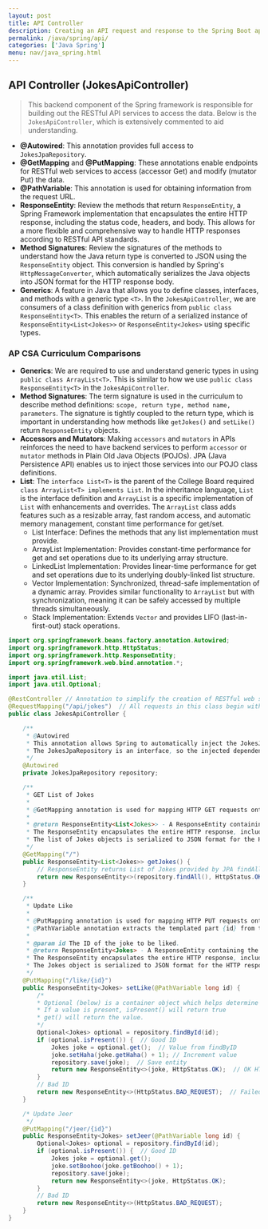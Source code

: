 ```yaml
---
layout: post
title: API Controller
description: Creating an API request and response to the Spring Boot application.
permalink: /java/spring/api/
categories: ['Java Spring']
menu: nav/java_spring.html
---
```


## API Controller (JokesApiController)

> This backend component of the Spring framework is responsible for building out the RESTful API services to access the data. Below is the `JokesApiController`, which is extensively commented to aid understanding.
- **@Autowired**: This annotation provides full access to `JokesJpaRepository`.
- **@GetMapping** and **@PutMapping**: These annotations enable endpoints for RESTful web services to access (accessor Get) and modify (mutator Put) the data.
- **@PathVariable**: This annotation is used for obtaining information from the request URL.
- **ResponseEntity**: Review the methods that return `ResponseEntity`, a Spring Framework implementation that encapsulates the entire HTTP response, including the status code, headers, and body. This allows for a more flexible and comprehensive way to handle HTTP responses according to RESTful API standards.
- **Method Signatures**: Review the signatures of the methods to understand how the Java return type is converted to JSON using the `ResponseEntity` object. This conversion is handled by Spring's `HttpMessageConverter`, which automatically serializes the Java objects into JSON format for the HTTP response body.
- **Generics**: A feature in Java that allows you to define classes, interfaces, and methods with a generic type `<T>`. In the `JokesApiController`, we are consumers of a class definition with generics from `public class ResponseEntity<T>`. This enables the return of a serialized instance of `ResponseEntity<List<Jokes>>` or `ResponseEntity<Jokes>` using specific types. 

### AP CSA Curriculum Comparisons

- **Generics**: We are required to use and understand generic types in using `public class ArrayList<T>`. This is similar to how we use `public class ResponseEntity<T>` in the `JokesApiController`.
- **Method Signatures**: The term signature is used in the curriculum to describe method definitions: `scope, return type, method name, parameters`. The signature is tightly coupled to the return type, which is important in understanding how methods like `getJokes()` and `setLike()` return `ResponseEntity` objects.
- **Accessors and Mutators**: Making `accessors` and `mutators` in APIs reinforces the need to have backend services to perform `accessor` or `mutator` methods in Plain Old Java Objects (POJOs). JPA (Java Persistence API) enables us to inject those services into our POJO class definitions.
- **List**: The `interface List<T>` is the parent of the College Board required `class ArrayList<T> implements List`. In the inheritance language, `List` is the interface definition and `ArrayList` is a specific implementation of `List` with enhancements and overrides. The `ArrayList` class adds features such as a resizable array, fast random access, and automatic memory management, constant time performance for get/set.
    - List Interface: Defines the methods that any list implementation must provide.
    - ArrayList Implementation: Provides constant-time performance for get and set operations due to its underlying array structure.
    - LinkedList Implementation: Provides linear-time performance for get and set operations due to its underlying doubly-linked list structure.
    - Vector Implementation: Synchronized, thread-safe implementation of a dynamic array. Provides similar functionality to `ArrayList` but with synchronization, meaning it can be safely accessed by multiple threads simultaneously.   
    - Stack Implementation: Extends `Vector` and provides LIFO (last-in-first-out) stack operations.

```java
import org.springframework.beans.factory.annotation.Autowired;
import org.springframework.http.HttpStatus;
import org.springframework.http.ResponseEntity;
import org.springframework.web.bind.annotation.*;

import java.util.List;
import java.util.Optional;

@RestController // Annotation to simplify the creation of RESTful web services
@RequestMapping("/api/jokes")  // All requests in this class begin with this URI
public class JokesApiController {

    /**
     * @Autowired
     * This annotation allows Spring to automatically inject the JokesJpaRepository dependency.
     * The JokesJpaRepository is an interface, so the injected dependency means that Spring is automatically creating an instance of a class that implements this interface. This instance is then used to connect JPA methods to the POJO (Plain Old Java Object) class, enabling easy Database CRUD (Create, Read, Update, Delete) operations.
     */
    @Autowired
    private JokesJpaRepository repository;

    /**
     * GET List of Jokes
     * 
     * @GetMapping annotation is used for mapping HTTP GET requests onto specific handler methods.
     * 
     * @return ResponseEntity<List<Jokes>> - A ResponseEntity containing a list of Jokes objects and an HTTP status code.
     * The ResponseEntity encapsulates the entire HTTP response, including the status code, headers, and body.
     * The list of Jokes objects is serialized to JSON format for the HTTP response body.
     */
    @GetMapping("/")
    public ResponseEntity<List<Jokes>> getJokes() {
        // ResponseEntity returns List of Jokes provided by JPA findAll()
        return new ResponseEntity<>(repository.findAll(), HttpStatus.OK);
    }

    /**
     * Update Like
     * 
     * @PutMapping annotation is used for mapping HTTP PUT requests onto specific handler methods.
     * @PathVariable annotation extracts the templated part {id} from the URI.
     * 
     * @param id The ID of the joke to be liked.
     * @return ResponseEntity<Jokes> - A ResponseEntity containing the updated Jokes object and an HTTP status code.
     * The ResponseEntity encapsulates the entire HTTP response, including the status code, headers, and body.
     * The Jokes object is serialized to JSON format for the HTTP response body.
     */
    @PutMapping("/like/{id}")
    public ResponseEntity<Jokes> setLike(@PathVariable long id) {
        /* 
        * Optional (below) is a container object which helps determine if a result is present. 
        * If a value is present, isPresent() will return true
        * get() will return the value.
        */
        Optional<Jokes> optional = repository.findById(id);
        if (optional.isPresent()) {  // Good ID
            Jokes joke = optional.get();  // Value from findByID
            joke.setHaha(joke.getHaha() + 1); // Increment value
            repository.save(joke);  // Save entity
            return new ResponseEntity<>(joke, HttpStatus.OK);  // OK HTTP response: status code, headers, and body
        }
        // Bad ID
        return new ResponseEntity<>(HttpStatus.BAD_REQUEST);  // Failed HTTP response: status code, headers, and body
    }

    /* Update Jeer
     */
    @PutMapping("/jeer/{id}")
    public ResponseEntity<Jokes> setJeer(@PathVariable long id) {
        Optional<Jokes> optional = repository.findById(id);
        if (optional.isPresent()) {  // Good ID
            Jokes joke = optional.get();
            joke.setBoohoo(joke.getBoohoo() + 1);
            repository.save(joke);
            return new ResponseEntity<>(joke, HttpStatus.OK);
        }
        // Bad ID
        return new ResponseEntity<>(HttpStatus.BAD_REQUEST);
    }
}
```
